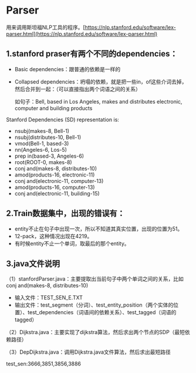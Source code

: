 # Parser

用来调用斯坦福NLP工具的程序。[https://nlp.stanford.edu/software/lex-parser.html](https://nlp.stanford.edu/software/lex-parser.html)

## 1.stanford praser有两个不同的dependencies：
- Basic dependencies：跟普通的依赖是一样的
- Collapsed dependencies：坍塌的依赖，就是把一些in，of这些介词去掉，然后合并到一起：（可以直接指出两个词语之间的关系）

    如句子：Bell, based in Los Angeles, makes and distributes electronic, computer and building products

Stanford Dependencies (SD) representation is:

- nsubj(makes-8, Bell-1)
- nsubj(distributes-10, Bell-1)
- vmod(Bell-1, based-3)
- nn(Angeles-6, Los-5)
- prep in(based-3, Angeles-6)
- root(ROOT-0, makes-8)
- conj and(makes-8, distributes-10)
- amod(products-16, electronic-11)
- conj and(electronic-11, computer-13)
- amod(products-16, computer-13)
- conj and(electronic-11, building-15)

## 2.Train数据集中，出现的错误有：
- entity不止在句子中出现一次，所以不知道其真实位置，出现的位置为51。
- 12-<e1>pack</e1>，这种情况出现在4219。
- 有时候entity不止一个单词，取最后的那个entity。

## 3.java文件说明

（1）stanfordParser.java：主要提取出当前句子中两个单词之间的关系，比如conj and(makes-8, distributes-10)
- 输入文件：TEST_SEN_E.TXT
- 输出文件：test_segment（分词）、test_entity_position（两个实体的位置）、test_dependencies（词语间的依赖关系）、test_tagged（词语的tagged）

（2）Dijkstra.java：主要实现了dijkstra算法，然后求出两个节点的SDP（最短依赖路径）

（3）DepDijkstra.java：调用Dijkstra.java文件算法，然后求出最短路径

test_sen:3666,3851,3856,3886
